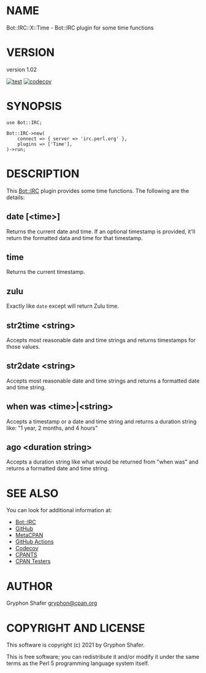 # NAME

Bot::IRC::X::Time - Bot::IRC plugin for some time functions

# VERSION

version 1.02

[![test](https://github.com/gryphonshafer/Bot-IRC-X-Time/workflows/test/badge.svg)](https://github.com/gryphonshafer/Bot-IRC-X-Time/actions?query=workflow%3Atest)
[![codecov](https://codecov.io/gh/gryphonshafer/Bot-IRC-X-Time/graph/badge.svg)](https://codecov.io/gh/gryphonshafer/Bot-IRC-X-Time)

# SYNOPSIS

    use Bot::IRC;

    Bot::IRC->new(
        connect => { server => 'irc.perl.org' },
        plugins => ['Time'],
    )->run;

# DESCRIPTION

This [Bot::IRC](https://metacpan.org/pod/Bot%3A%3AIRC) plugin provides some time functions. The following are the
details:

## date \[&lt;time>\]

Returns the current date and time. If an optional timestamp is provided, it'll
return the formatted data and time for that timestamp.

## time

Returns the current timestamp.

## zulu

Exactly like `date` except will return Zulu time.

## str2time &lt;string>

Accepts most reasonable date and time strings and returns timestamps for those
values.

## str2date &lt;string>

Accepts most reasonable date and time strings and returns a formatted date and
time string.

## when was &lt;time>|&lt;string>

Accepts a timestamp or a date and time string and returns a duration string
like: "1 year, 2 months, and 4 hours"

## ago &lt;duration string>

Accepts a duration string like what would be returned from "when was" and
returns a formatted date and time string.

# SEE ALSO

You can look for additional information at:

- [Bot::IRC](https://metacpan.org/pod/Bot%3A%3AIRC)
- [GitHub](https://github.com/gryphonshafer/Bot-IRC-X-Time)
- [MetaCPAN](https://metacpan.org/pod/Bot::IRC::X::Time)
- [GitHub Actions](https://github.com/gryphonshafer/Bot-IRC-X-Time/actions)
- [Codecov](https://codecov.io/gh/gryphonshafer/Bot-IRC-X-Time)
- [CPANTS](http://cpants.cpanauthors.org/dist/Bot-IRC-X-Time)
- [CPAN Testers](http://www.cpantesters.org/distro/T/Bot-IRC-X-Time.html)

# AUTHOR

Gryphon Shafer <gryphon@cpan.org>

# COPYRIGHT AND LICENSE

This software is copyright (c) 2021 by Gryphon Shafer.

This is free software; you can redistribute it and/or modify it under
the same terms as the Perl 5 programming language system itself.

